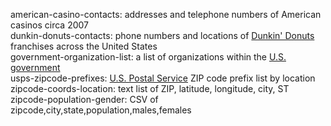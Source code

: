 american-casino-contacts: addresses and telephone numbers of American casinos circa 2007  
dunkin-donuts-contacts: phone numbers and locations of [Dunkin' Donuts](https://dunkindonuts.com) franchises across the United States  
government-organization-list: a list of organizations within the [U.S. government](https://usa.gov)  
usps-zipcode-prefixes: [U.S. Postal Service](https://usps.com) ZIP code prefix list by location  
zipcode-coords-location: text list of ZIP, latitude, longitude, city, ST  
zipcode-population-gender: CSV of zipcode,city,state,population,males,females  
